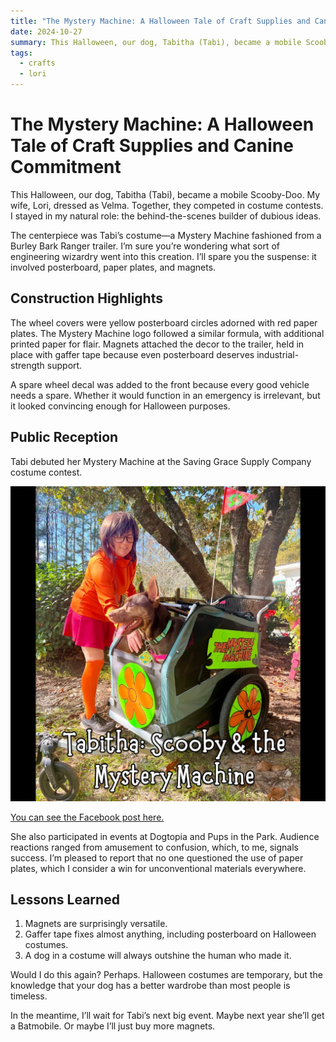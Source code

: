 ```yaml
---
title: "The Mystery Machine: A Halloween Tale of Craft Supplies and Canine Commitment"
date: 2024-10-27
summary: This Halloween, our dog, Tabitha (Tabi), became a mobile Scooby-Doo.
tags:
  - crafts
  - lori
---
```


# The Mystery Machine: A Halloween Tale of Craft Supplies and Canine Commitment

This Halloween, our dog, Tabitha (Tabi), became a mobile Scooby-Doo. My wife, Lori, dressed as Velma. Together, they competed in costume contests. I stayed in my natural role: the behind-the-scenes builder of dubious ideas.

The centerpiece was Tabi’s costume—a Mystery Machine fashioned from a Burley Bark Ranger trailer. I’m sure you’re wondering what sort of engineering wizardry went into this creation. I’ll spare you the suspense: it involved posterboard, paper plates, and magnets.

## Construction Highlights
The wheel covers were yellow posterboard circles adorned with red paper plates. The Mystery Machine logo followed a similar formula, with additional printed paper for flair. Magnets attached the decor to the trailer, held in place with gaffer tape because even posterboard deserves industrial-strength support.

A spare wheel decal was added to the front because every good vehicle needs a spare. Whether it would function in an emergency is irrelevant, but it looked convincing enough for Halloween purposes.

## Public Reception
Tabi debuted her Mystery Machine at the Saving Grace Supply Company costume contest. 

![Ruh Roh](images/tabitha-scooby.jpg)


[You can see the Facebook post here.](https://www.facebook.com/SGSupplyCo/posts/pfbid0RfTeDuho94BYuWZEqWVvwt9A4FfAkApmtKhfrnZzuKPtoHiDev3FyGa5ASM3H8pTl)

She also participated in events at Dogtopia and Pups in the Park. Audience reactions ranged from amusement to confusion, which, to me, signals success. I’m pleased to report that no one questioned the use of paper plates, which I consider a win for unconventional materials everywhere.

## Lessons Learned
1. Magnets are surprisingly versatile.
2. Gaffer tape fixes almost anything, including posterboard on Halloween costumes.
3. A dog in a costume will always outshine the human who made it.

Would I do this again? Perhaps. Halloween costumes are temporary, but the knowledge that your dog has a better wardrobe than most people is timeless.

In the meantime, I’ll wait for Tabi’s next big event. Maybe next year she’ll get a Batmobile. Or maybe I’ll just buy more magnets.
